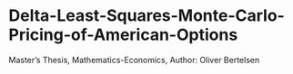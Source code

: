 # Delta-Least-Squares-Monte-Carlo-Pricing-of-American-Options
Master’s Thesis, Mathematics-Economics, Author: Oliver Bertelsen
